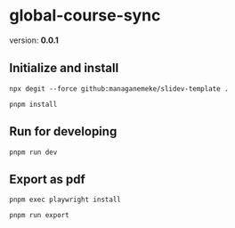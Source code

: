 # global-course-sync

version: **0.0.1**

## Initialize and install

```shell
npx degit --force github:managanemeke/slidev-template .
```

```shell
pnpm install
```

## Run for developing

```shell
pnpm run dev
```

## Export as pdf

```shell
pnpm exec playwright install
```

```shell
pnpm run export
```

